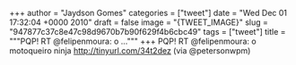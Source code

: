 
+++
author = "Jaydson Gomes"
categories = ["tweet"]
date = "Wed Dec 01 17:32:04 +0000 2010"
draft = false
image = "{TWEET_IMAGE}"
slug = "947877c37c8e47c98d9670b7b90f629f4b6cbc49"
tags = ["tweet"]
title = """PQP! RT @felipenmoura: o ..."""
+++
PQP! RT @felipenmoura: o motoqueiro ninja http://tinyurl.com/34t2dez (via @petersonwpm)
